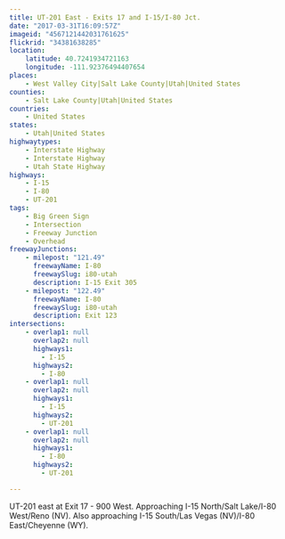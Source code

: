 ```yaml
---
title: UT-201 East - Exits 17 and I-15/I-80 Jct.
date: "2017-03-31T16:09:57Z"
imageid: "4567121442031761625"
flickrid: "34381638285"
location:
    latitude: 40.7241934721163
    longitude: -111.92376494407654
places:
    - West Valley City|Salt Lake County|Utah|United States
counties:
    - Salt Lake County|Utah|United States
countries:
    - United States
states:
    - Utah|United States
highwaytypes:
    - Interstate Highway
    - Interstate Highway
    - Utah State Highway
highways:
    - I-15
    - I-80
    - UT-201
tags:
    - Big Green Sign
    - Intersection
    - Freeway Junction
    - Overhead
freewayJunctions:
    - milepost: "121.49"
      freewayName: I-80
      freewaySlug: i80-utah
      description: I-15 Exit 305
    - milepost: "122.49"
      freewayName: I-80
      freewaySlug: i80-utah
      description: Exit 123
intersections:
    - overlap1: null
      overlap2: null
      highways1:
        - I-15
      highways2:
        - I-80
    - overlap1: null
      overlap2: null
      highways1:
        - I-15
      highways2:
        - UT-201
    - overlap1: null
      overlap2: null
      highways1:
        - I-80
      highways2:
        - UT-201

---
```

UT-201 east at Exit 17 - 900 West.  Approaching I-15 North/Salt Lake/I-80 West/Reno (NV).  Also approaching I-15 South/Las Vegas (NV)/I-80 East/Cheyenne (WY).